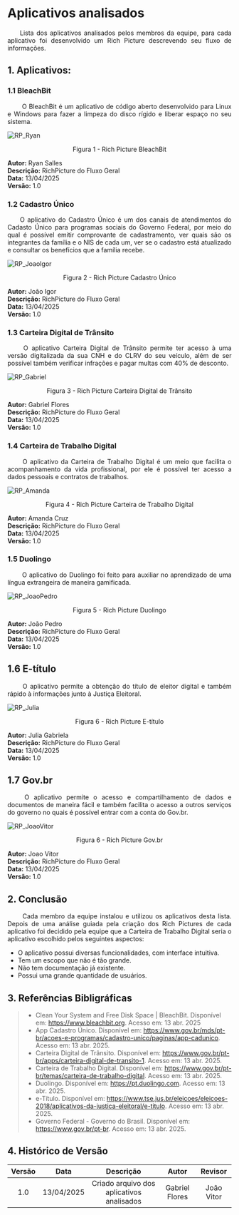 # Aplicativos analisados 
<p align="justify">&emsp;&emsp;Lista dos aplicativos analisados pelos membros da equipe, para cada aplicativo foi desenvolvido um Rich Picture descrevendo seu fluxo de informações.</p>

## 1. Aplicativos:

### 1.1 BleachBit
<p align="justify">&emsp;&emsp; O BleachBit é um aplicativo de código aberto desenvolvido para Linux e Windows para fazer a limpeza do disco rígido e liberar espaço no seu sistema.</p>

![RP_Ryan](../assets/richPictures/Ryan.jpg)
<figcaption align="center">Figura 1 - Rich Picture BleachBit</figcaption>

   **Autor:** Ryan Salles </br>
   **Descrição:** RichPicture do Fluxo Geral </br>
   **Data:** 13/04/2025 </br>
   **Versão:** 1.0

### 1.2 Cadastro Único
<p align="justify">&emsp;&emsp;O aplicativo do Cadastro Único é um dos canais de atendimentos do Cadasto Único para programas sociais do Governo Federal, por meio do qual é possível emitir comprovante de cadastramento, ver quais são os integrantes da família e o NIS de cada um, ver se o cadastro está atualizado e consultar os benefícios que a família recebe.</p>

![RP_JoaoIgor](../assets/richPictures/JoaoIgor.jpg)
<figcaption align="center">Figura 2 - Rich Picture Cadastro Único</figcaption>

   **Autor:** João Igor </br>
   **Descrição:** RichPicture do Fluxo Geral </br>
   **Data:** 13/04/2025 </br>
   **Versão:** 1.0

### 1.3 Carteira Digital de Trânsito
<p align="justify">&emsp;&emsp; O aplicativo Carteira Digital de Trânsito permite ter acesso à uma versão digitalizada da sua CNH e do CLRV do seu veículo, além de ser possível também verificar infrações e pagar multas com 40% de desconto.</p>

![RP_Gabriel](../assets/richPictures/Gabriel.png)
<figcaption align="center">Figura 3 - Rich Picture Carteira Digital de Trânsito</figcaption>

   **Autor:** Gabriel Flores </br>
   **Descrição:** RichPicture do Fluxo Geral </br>
   **Data:** 13/04/2025 </br>
   **Versão:** 1.0

### 1.4 Carteira de Trabalho Digital
<p align="justify">&emsp;&emsp; O aplicativo da Carteira de Trabalho Digital é um meio que facilita o acompanhamento da vida profissional, por ele é possível ter acesso a dados pessoais e contratos de trabalhos.</p>

![RP_Amanda](../assets/richPictures/Amanda.jpg)
<figcaption align="center">Figura 4 - Rich Picture Carteira de Trabalho Digital</figcaption>

   **Autor:** Amanda Cruz </br>
   **Descrição:** RichPicture do Fluxo Geral </br>
   **Data:** 13/04/2025 </br>
   **Versão:** 1.0
   
### 1.5 Duolingo
<p align="justify">&emsp;&emsp; O aplicativo do Duolingo foi feito para auxiliar no aprendizado de uma língua extrangeira de maneira gamificada.</p>

![RP_JoaoPedro](../assets/richPictures/JoaoPedro.jpg)
<figcaption align="center">Figura 5 - Rich Picture Duolingo</figcaption>

   **Autor:** João Pedro </br>
   **Descrição:** RichPicture do Fluxo Geral </br>
   **Data:** 13/04/2025 </br>
   **Versão:** 1.0

## 1.6 E-título 
<p align="justify">&emsp;&emsp; O aplicativo permite a obtenção do título de eleitor digital e também rápido à informações junto à Justiça Eleitoral.</p>

![RP_Julia](../assets/richPictures/Julia.jpg)
<figcaption align="center">Figura 6 - Rich Picture E-título</figcaption>

   **Autor:** Julia Gabriela </br>
   **Descrição:** RichPicture do Fluxo Geral </br>
   **Data:** 13/04/2025 </br>
   **Versão:** 1.0

## 1.7 Gov.br 
<p align="justify">&emsp;&emsp; O aplicativo permite o acesso e compartilhamento de dados e documentos de maneira fácil e também facilita o acesso a outros serviços do governo no quais é possível entrar com a conta do Gov.br.</p>

![RP_JoaoVitor](../assets/richPictures/JoaoVitor.jpg)
<figcaption align="center">Figura 6 - Rich Picture Gov.br</figcaption>

   **Autor:** Joao Vitor </br>
   **Descrição:** RichPicture do Fluxo Geral </br>
   **Data:** 13/04/2025 </br>
   **Versão:** 1.0


## 2. Conclusão  
<p align="justify">&emsp;&emsp; Cada membro da equipe instalou e utilizou os aplicativos desta lista. Depois de uma análise guiada pela criação dos Rich Pictures de cada aplicativo foi decidido pela equipe que a Carteira de Trabalho Digital seria o aplicativo escolhido pelos seguintes aspectos:</p>

   - O aplicativo possui diversas funcionalidades, com interface intuitiva.
   - Tem um escopo que não é tão grande.
   - Não tem documentação já existente.
   - Possui uma grande quantidade de usuários.
   
## 3. Referências Bibligráficas

> - Clean Your System and Free Disk Space | BleachBit. Disponível em: <https://www.bleachbit.org>. Acesso em: 13 abr. 2025
> - App Cadastro Único. Disponível em: <https://www.gov.br/mds/pt-br/acoes-e-programas/cadastro-unico/paginas/app-cadunico>. Acesso em: 13 abr. 2025.
> - Carteira Digital de Trânsito. Disponível em: <https://www.gov.br/pt-br/apps/carteira-digital-de-transito-1>. Acesso em: 13 abr. 2025.
> - Carteira de Trabalho Digital. Disponível em: <https://www.gov.br/pt-br/temas/carteira-de-trabalho-digital>. Acesso em: 13 abr. 2025.
> - Duolingo. Disponível em: <https://pt.duolingo.com>. Acesso em: 13 abr. 2025.
> - e-Título. Disponível em: <https://www.tse.jus.br/eleicoes/eleicoes-2018/aplicativos-da-justica-eleitoral/e-titulo>. Acesso em: 13 abr. 2025.
> - Governo Federal - Governo do Brasil. Disponível em: <https://www.gov.br/pt-br>. Acesso em: 13 abr. 2025.


## 4. Histórico de Versão

| Versão | Data | Descrição  | Autor        | Revisor |
| :-----: | :----: | :----------: | :------------: | :--------: |
| 1.0 | 13/04/2025 | Criado arquivo dos aplicativos analisados | Gabriel Flores | João Vitor |